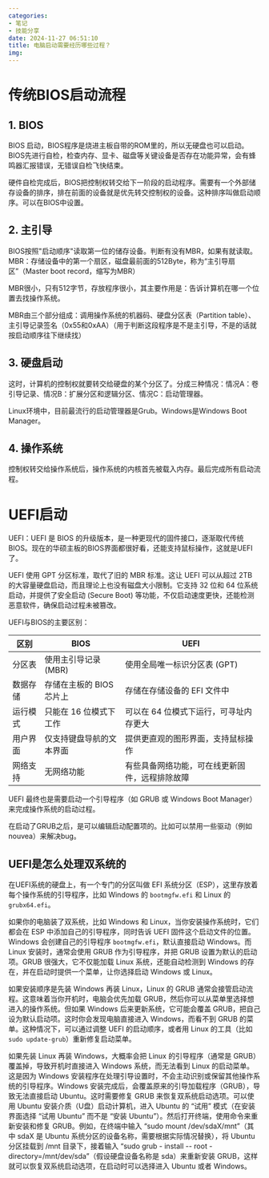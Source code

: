 ```yaml
---
categories:
- 笔记
- 技能分享
date: 2024-11-27 06:51:10
title: 电脑启动需要经历哪些过程？
img: 
---
```


# 传统BIOS启动流程

## 1. BIOS

BIOS 启动，BIOS程序是烧进主板自带的ROM里的，所以无硬盘也可以启动。BIOS先进行自检，检查内存、显卡、磁盘等关键设备是否存在功能异常，会有蜂鸣器汇报错误，无错误自检飞快结束。

硬件自检完成后，BIOS把控制权转交给下一阶段的启动程序。需要有一个外部储存设备的排序，排在前面的设备就是优先转交控制权的设备。这种排序叫做启动顺序。可以在BIOS中设置。


## 2. 主引导

BIOS按照"启动顺序"读取第一位的储存设备。判断有没有MBR，如果有就读取。MBR：存储设备中的第一个扇区，磁盘最前面的512Byte，称为“主引导扇区”（Master boot record，缩写为MBR）

MBR很小，只有512字节，存放程序很小，其主要作用是：告诉计算机在哪一个位置去找操作系统。

MBR由三个部分组成：调用操作系统的机器码、硬盘分区表（Partition table）、主引导记录签名（0x55和0xAA）（用于判断这段程序是不是主引导，不是的话就按启动顺序往下继续找）

## 3. 硬盘启动

这时，计算机的控制权就要转交给硬盘的某个分区了。分成三种情况：情况A：卷引导记录、情况B：扩展分区和逻辑分区、情况C：启动管理器。

Linux环境中，目前最流行的启动管理器是Grub。Windows是Windows Boot Manager。

## 4. 操作系统

控制权转交给操作系统后，操作系统的内核首先被载入内存。最后完成所有启动流程。


# UEFI启动
UEFI：UEFI 是 BIOS 的升级版本，是一种更现代的固件接口，逐渐取代传统 BIOS。现在的华硕主板的BIOS界面都很好看，还能支持鼠标操作，这就是UEFI了。

UEFI 使用 GPT 分区标准，取代了旧的 MBR 标准。这让 UEFI 可以从超过 2TB 的大容量硬盘启动，而且理论上也没有磁盘大小限制。它支持 32 位和 64 位系统启动，并提供了安全启动 (Secure Boot) 等功能，不仅启动速度更快，还能检测恶意软件，确保启动过程未被篡改。

UEFI与BIOS的主要区别：

| 区别     | BIOS                     | UEFI                                           |
| -------- | ------------------------ | ---------------------------------------------- |
| 分区表   | 使用主引导记录 (MBR)     | 使用全局唯一标识分区表 (GPT)                   |
| 数据存储 | 存储在主板的 BIOS 芯片上 | 存储在存储设备的 EFI 文件中                    |
| 运行模式 | 只能在 16 位模式下工作   | 可以在 64 位模式下运行，可寻址内存更大         |
| 用户界面 | 仅支持键盘导航的文本界面 | 提供更直观的图形界面，支持鼠标操作             |
| 网络支持 | 无网络功能               | 有些具备网络功能，可在线更新固件，远程排除故障 |

UEFI 最终也是需要启动一个引导程序（如 GRUB 或 Windows Boot Manager）来完成操作系统的启动过程。

在启动了GRUB之后，是可以编辑启动配置项的。比如可以禁用一些驱动（例如nouvea）来解决bug。

## UEFI是怎么处理双系统的

在UEFI系统的硬盘上，有一个专门的分区叫做 EFI 系统分区（ESP），这里存放着每个操作系统的引导程序，比如 Windows 的 `bootmgfw.efi` 和 Linux 的 `grubx64.efi`。

如果你的电脑装了双系统，比如 Windows 和 Linux，当你安装操作系统时，它们都会在 ESP 中添加自己的引导程序，同时告诉 UEFI 固件这个启动文件的位置。Windows 会创建自己的引导程序 `bootmgfw.efi`，默认直接启动 Windows。而 Linux 安装时，通常会使用 GRUB 作为引导程序，并把 GRUB 设置为默认的启动项。GRUB 很强大，它不仅能加载 Linux 系统，还能自动检测到 Windows 的存在，并在启动时提供一个菜单，让你选择启动 Windows 或 Linux。

如果安装顺序是先装 Windows 再装 Linux，Linux 的 GRUB 通常会接管启动流程。这意味着当你开机时，电脑会优先加载 GRUB，然后你可以从菜单里选择想进入的操作系统。但如果 Windows 后来更新系统，它可能会覆盖 GRUB，把自己设为默认启动项。这时你会发现电脑直接进入 Windows，而看不到 GRUB 的菜单。这种情况下，可以通过调整 UEFI 的启动顺序，或者用 Linux 的工具（比如 `sudo update-grub`）重新修复启动菜单。

如果先装 Linux 再装 Windows，大概率会把 Linux 的引导程序（通常是 GRUB）覆盖掉，导致开机时直接进入 Windows 系统，而无法看到 Linux 的启动菜单。这是因为 Windows 安装程序在处理引导设置时，不会主动识别或保留其他操作系统的引导程序。Windows 安装完成后，会覆盖原来的引导加载程序（GRUB），导致无法直接启动 Ubuntu。这时需要修复 GRUB 来恢复双系统启动选项。可以使用 Ubuntu 安装介质（U盘）启动计算机，进入 Ubuntu 的 “试用” 模式（在安装界面选择 “试用 Ubuntu” 而不是 “安装 Ubuntu”）。然后打开终端，使用命令来重新安装和修复 GRUB。例如，在终端中输入 “sudo mount /dev/sdaX/mnt”（其中 sdaX 是 Ubuntu 系统分区的设备名称，需要根据实际情况替换），将 Ubuntu 分区挂载到 /mnt 目录下，接着输入 “sudo grub - install -- root - directory=/mnt/dev/sda”（假设硬盘设备名称是 sda）来重新安装 GRUB，这样就可以恢复双系统启动选项，在启动时可以选择进入 Ubuntu 或者 Windows。
